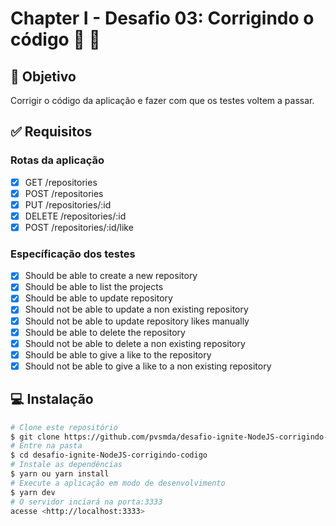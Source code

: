 # Chapter I - Desafio 03: Corrigindo o código :rocket: :purple_heart:

## :dart: Objetivo

Corrigir o código da aplicação e fazer com que os testes voltem a passar.

## :white_check_mark: Requisitos

### Rotas da aplicação

- [x] GET /repositories
- [x] POST /repositories
- [x] PUT /repositories/:id
- [x] DELETE /repositories/:id
- [x] POST /repositories/:id/like

### Específicação dos testes

- [x] Should be able to create a new repository
- [x] Should be able to list the projects
- [x] Should be able to update repository
- [x] Should not be able to update a non existing repository
- [x] Should not be able to update repository likes manually
- [x] Should be able to delete the repository
- [x] Should not be able to delete a non existing repository
- [x] Should be able to give a like to the repository
- [x] Should not be able to give a like to a non existing repository

## :computer: Instalação

```bash
# Clone este repositório
$ git clone https://github.com/pvsmda/desafio-ignite-NodeJS-corrigindo-codigo.git
# Entre na pasta
$ cd desafio-ignite-NodeJS-corrigindo-codigo
# Instale as dependências
$ yarn ou yarn install
# Execute a aplicação em modo de desenvolvimento
$ yarn dev
# O servidor inciará na porta:3333
acesse <http://localhost:3333>
```
